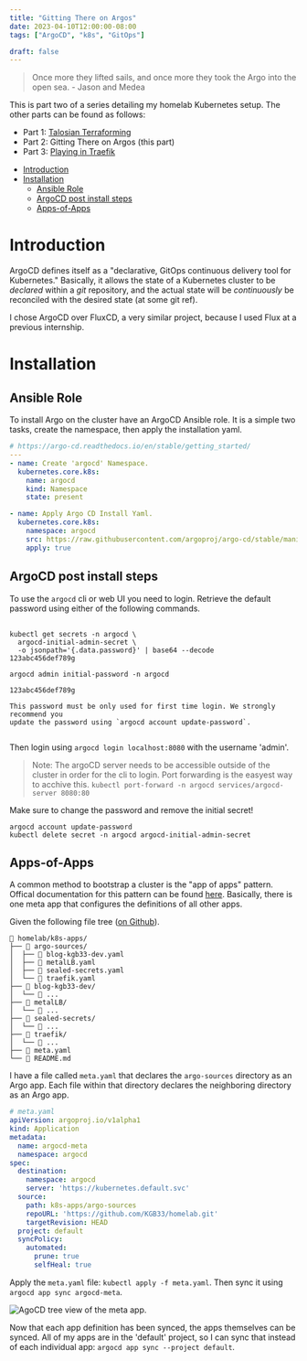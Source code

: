 ```yaml
---
title: "Gitting There on Argos"
date: 2023-04-10T12:00:00-08:00
tags: ["ArgoCD", "k8s", "GitOps"]

draft: false
---
```


> Once more they lifted sails, and once more they took the Argo into the open
> sea. - Jason and Medea

<!--more-->

This is part two of a series detailing my homelab Kubernetes setup.
The other parts can be found as follows:

  - Part 1: [Talosian Terraforming](/posts/2023-04-03-talosian-terriforming/)
  - Part 2: Gitting There on Argos (this part)
  - Part 3: [Playing in Traefik](/posts/2023-04-17-playing-in-traefik/)

<!-- START doctoc generated TOC please keep comment here to allow auto update -->
<!-- DON'T EDIT THIS SECTION, INSTEAD RE-RUN doctoc TO UPDATE -->

- [Introduction](#introduction)
- [Installation](#installation)
  - [Ansible Role](#ansible-role)
  - [ArgoCD post install steps](#argocd-post-install-steps)
  - [Apps-of-Apps](#apps-of-apps)

<!-- END doctoc generated TOC please keep comment here to allow auto update -->

# Introduction

ArgoCD defines itself as a "declarative, GitOps continuous delivery tool for Kubernetes."
Basically, it allows the state of a Kubernetes cluster to be *declared* within a *git* repository,
and the actual state will be *continuously* be reconciled with the desired state (at some git ref).

I chose ArgoCD over FluxCD, a very similar project, because I used Flux at a previous internship.

# Installation

## Ansible Role

To install Argo on the cluster have an ArgoCD Ansible role. It is a simple two
tasks, create the namespace, then apply the installation yaml.

```yaml
# https://argo-cd.readthedocs.io/en/stable/getting_started/
---
- name: Create 'argocd' Namespace.
  kubernetes.core.k8s:
    name: argocd
    kind: Namespace
    state: present

- name: Apply Argo CD Install Yaml.
  kubernetes.core.k8s:
    namespace: argocd
    src: https://raw.githubusercontent.com/argoproj/argo-cd/stable/manifests/install.yaml
    apply: true
```

## ArgoCD post install steps

To use the `argocd` cli or web UI you need to login. Retrieve the default
password using either of the following commands.

<pre
  class="command-line language-bash"
  data-prompt="> "
  data-output="4-5, 7-10"
>
  <code>
kubectl get secrets -n argocd \
  argocd-initial-admin-secret \
  -o jsonpath='{.data.password}' | base64 --decode
123abc456def789g

argocd admin initial-password -n argocd

123abc456def789g

This password must be only used for first time login. We strongly recommend you
update the password using `argocd account update-password`.
  </code>
</pre>

Then login using `argocd login localhost:8080` with the username 'admin'.

> Note: The argoCD server needs to be accessible outside of the cluster
> in order for the cli to login. Port forwarding is the easyest way to acchive this.
> `kubectl port-forward -n argocd services/argocd-server 8080:80`

Make sure to change the password and remove the initial secret!

```
argocd account update-password
kubectl delete secret -n argocd argocd-initial-admin-secret
```

## Apps-of-Apps

A common method to bootstrap a cluster is the "app of apps" pattern. Offical
documentation for this pattern can be found
[here](https://argo-cd.readthedocs.io/en/stable/operator-manual/cluster-bootstrapping/).
Basically, there is one meta app that configures the definitions of all other
apps.

Given the following file tree ([on Github](https://github.com/KGB33/homelab/tree/0414b20a3b33c1a16c172a59b8e1899a66c38b46/k8s-apps)).


```
 homelab/k8s-apps/
├──  argo-sources/
│  ├──  blog-kgb33-dev.yaml
│  ├──  metalLB.yaml
│  ├──  sealed-secrets.yaml
│  └──  traefik.yaml
├──  blog-kgb33-dev/
│  └──  ...
├──  metalLB/
│  └──  ...
├──  sealed-secrets/
│  └──  ...
├──  traefik/
│  └──  ...
├──  meta.yaml
└──  README.md
```

I have a file called `meta.yaml` that declares the `argo-sources` directory as
an Argo app. Each file within that directory declares the neighboring directory
as an Argo app.


```yaml
# meta.yaml
apiVersion: argoproj.io/v1alpha1
kind: Application
metadata:
  name: argocd-meta
  namespace: argocd
spec:
  destination:
    namespace: argocd
    server: 'https://kubernetes.default.svc'
  source:
    path: k8s-apps/argo-sources
    repoURL: 'https://github.com/KGB33/homelab.git'
    targetRevision: HEAD
  project: default
  syncPolicy:
    automated:
      prune: true
      selfHeal: true
```

Apply the `meta.yaml` file: `kubectl apply -f meta.yaml`. Then
sync it using `argocd app sync argocd-meta`.

![AgoCD tree view of the meta app.](/images/posts/2023-04-k8s/argo-apps-of-apps.png)

Now that each app definition has been synced, the apps themselves can be
synced. All of my apps are in the 'default' project, so I can sync that instead
of each individual app: `argocd app sync --project default`.
